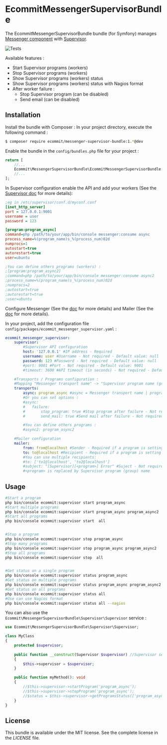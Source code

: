 # EcommitMessengerSupervisorBundle

The EcommitMessengerSupervisorBundle bundle (for Symfony) manages [Messenger component](https://symfony.com/doc/current/components/messenger.html)
with [Supervisor](http://supervisord.org).


![Tests](https://github.com/e-commit/messenger-supervisor-bundle/workflows/Tests/badge.svg)


Available features :
* Start Supervisor programs (workers)
* Stop Supervisor programs (workers)
* Show Supervisor programs (workers) status
* Show Supervisor programs (workers) status with Nagios format
* After worker failure :
    * Stop Supervisor program (can be disabled)
    * Send email (can be disabled)


## Installation ##

Install the bundle with Composer : In your project directory, execute the following command :

```bash
$ composer require ecommit/messenger-supervisor-bundle:1.*@dev
```

Enable the bundle in the `config/bundles.php` file for your project :

```php
return [
    //...
    Ecommit\MessengerSupervisorBundle\EcommitMessengerSupervisorBundle::class => ['all' => true],
    //...
];
```

In Supervisor configuration enable the API and add your workers (See the [Supervisor doc](http://supervisord.org) for more details):

```ini
;eg in /etc/supervisor/conf.d/myconf.conf
[inet_http_server]
port = 127.0.0.1:9001
username = user
password = 123

[program:program_async]
command=php /path/to/your/app/bin/console messenger:consume async
process_name=%(program_name)s_%(process_num)02d
numprocs=1
autostart=true
autorestart=true
user=ubuntu

;You can define others programs (workers) :
;[program:program_async2]
;command=php /path/to/your/app/bin/console messenger:consume async2
;process_name=%(program_name)s_%(process_num)02d
;numprocs=2
;autostart=true
;autorestart=true
;user=ubuntu
```

Configure Messenger (See the [doc](https://symfony.com/doc/current/messenger.html) for more details) and 
Mailer (See the [doc](https://symfony.com/doc/current/mailer.html) for more details).

In your project, add the configuration file `config/packages/ecommit_messenger_supervisor.yaml` :

```yaml
ecommit_messenger_supervisor:
    supervisor:
        #Supervisor API configuration
        host: '127.0.0.1' #IP address - Required
        username: user #Username - Not required - Default value: null
        password: 123 #Password - Not required - Default value: null
        #port: 9001 #Port - Not required - Default value: 9001
        #timeout: 3600 #API timeout (in seconds) - Not required - Default value: 3600

    #Transports / Programs configuration :
    #Mapping "Messenger transport name" -> "Supervisor program name (group name)"
    transports:
        async: program_async #async = Messenger transport name | program_async = Supervisor program (group) name
        #Or you can set options :
        #async:
        #   failure:
        #       stop_program: true #Stop program after failure - Not required - Default value : true
        #       send_mail: true #Send mail after failure - Not required - Default value : true

        #You can define others programs :
        #async2: program_async2

    #Mailer configuration
    mailer:
        from: from@localhost #Sender - Required if a program is setting with send_mail=true option
        to: to@localhost #Recipient - Required if a program is setting with send_mail=true option
        #You can use multiple recipients:
        #to: ['to1@localhost', 'to2@localhost']
        #subject: "[Supervisor][<program>] Error" #Suject - Not required - Default value : "[Supervisor][<program>] Error"
        #<program> is replaced by Supervisor program (group) name
```


## Usage ##

```bash
#Start a program
php bin/console ecommit:supervisor start program_async
#Start multiple programs
php bin/console ecommit:supervisor start program_async program_async2
#Start all programs
php bin/console ecommit:supervisor start  all


#Stop a program
php bin/console ecommit:supervisor stop program_async
#Stop many programs
php bin/console ecommit:supervisor stop program_async program_async2
#Stop all programs
php bin/console ecommit:supervisor stop  all


#Get status on a single program
php bin/console ecommit:supervisor status program_async
#Get status on multiple programs
php bin/console ecommit:supervisor status program_async program_async2
#Get status on all programs
php bin/console ecommit:supervisor status all
#Use can use Nagios format
php bin/console ecommit:supervisor status all --nagios
```

You can also use the `Ecommit\MessengerSupervisorBundle\Supervisor\Supervisor` service :

```php
use Ecommit\MessengerSupervisorBundle\Supervisor\Supervisor;

class MyClass
{
    protected $supervisor;
    
    public function __construct(Supervisor $supervisor) //Supervisor service is injected
    {
        $this->supervisor = $supervisor;
    }

    public function myMethod(): void
    {
        //$this->supervisor->startProgram('program_async');
        //$this->supervisor->stopProgram('program_async');
        //$status = $this->supervisor->getProgramsStatus(['program_async']);
    }
}
```

## License ##

This bundle is available under the MIT license. See the complete license in the *LICENSE* file.
